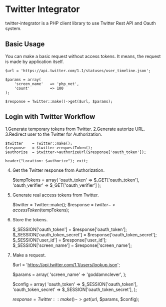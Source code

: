 Twitter Integrator
==================

twitter-integrator is a PHP client library to use Twitter Rest API and Oauth system.

Basic Usage
------------------

You can make a basic request without access tokens. It means, the request is made by application itself.

    $url = 'https://api.twitter.com/1.1/statuses/user_timeline.json';

    $params = array(
        'screen_name'   => 'php_net',
        'count'         => 100
    );

    $response = Twitter::make()->get($url, $params);

Login with Twitter Workflow 
------------------

1.Generate temporary tokens from Twitter.
2.Generate autorize URL.
3.Redirect user to the Twitter for Authorization.


    $twitter    = Twitter::make();
    $response   = $twitter->requestToken();
    $authorize  = $twitter->authorizeUrl($response['oauth_token']);
    
    header("Location: $authorize"); exit;


4. Get the Twitter response from Authorization.


    $tempTokens = array(
        'oauth_token'       => $_GET['oauth_token'],
        'oauth_verifier'    => $_GET['oauth_verifier']
    );


5. Generate real access tokens from Twitter.


    $twitter    = Twitter::make();
    $response   = $twitter->accessToken($tempTokens);


6. Store the tokens.


    $_SESSION['oauth_token']        = $response['oauth_token'];
    $_SESSION['oauth_token_secret'] = $response['oauth_token_secret'];
    $_SESSION['user_id']            = $response['user_id'];
    $_SESSION['screen_name']        = $response['screen_name'];


7. Make a request.


    $url = 'https://api.twitter.com/1.1/users/lookup.json';
    
    $params = array(
        'screen_name' => 'goddamnclever',
    );
    
    $config = array(
        'oauth_token'           => $_SESSION['oauth_token'],
        'oauth_token_secret'    => $_SESSION['oauth_token_secret'],
    );
    
    $response = Twitter::make()->get($url, $params, $config);

